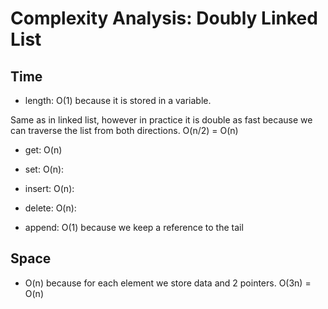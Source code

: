 # Complexity Analysis: Doubly Linked List

## Time

- length: O(1) because it is stored in a variable.

Same as in linked list, however in practice it is double as fast because we can traverse the list from both directions. O(n/2) = O(n)

- get: O(n)
- set: O(n):
- insert: O(n):
- delete: O(n):

- append: O(1) because we keep a reference to the tail

## Space

- O(n) because for each element we store data and 2 pointers. O(3n) = O(n)
